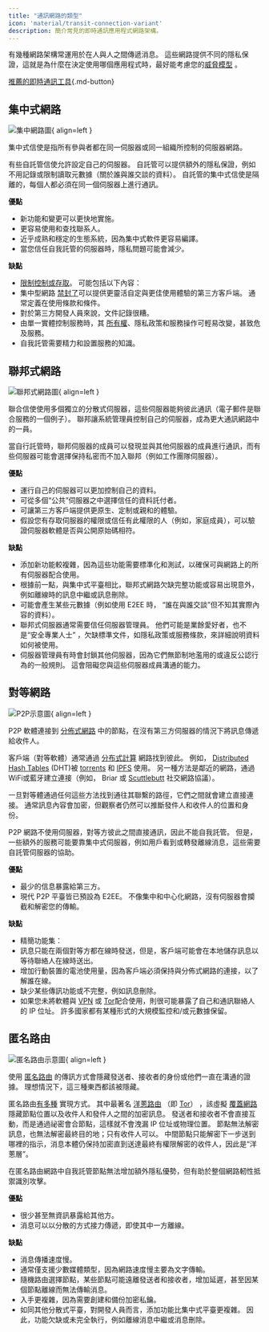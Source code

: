 ```yaml
---
title: "通訊網路的類型"
icon: 'material/transit-connection-variant'
description: 簡介常見的即時通訊應用程式網路架構。
---
```


有幾種網路架構常運用於在人與人之間傳遞消息。 這些網路提供不同的隱私保證，這就是為什麼在決定使用哪個應用程式時，最好能考慮您的[威脅模型](../basics/threat-modeling.md) 。

[推薦的即時通訊工具](../real-time-communication.md ""){.md-button}

## 集中式網路

![集中網路圖](../assets/img/layout/network-centralized.svg){ align=left }

集中式信使是指所有參與者都在同一伺服器或同一組織所控制的伺服器網路。

有些自託管信使允許設定自己的伺服器。 自託管可以提供額外的隱私保證，例如不用記錄或限制讀取元數據（關於誰與誰交談的資料）。 自託管的集中式信使是隔離的，每個人都必須在同一個伺服器上進行通訊。

**優點**

- 新功能和變更可以更快地實施。
- 更容易使用和查找聯系人。
- 近乎成熟和穩定的生態系統，因為集中式軟件更容易編譯。
- 當您信任自我託管的伺服器時，隱私問題可能會減少。

**缺點**

- [限制控制或存取](https://drewdevault.com/2018/08/08/Signal.html)。 可能包括以下內容：
- 集中型網路 [禁封了](https://github.com/LibreSignal/LibreSignal/issues/37#issuecomment-217211165)可以提供更靈活自定與更佳使用體驗的第三方客戶端。 通常定義在使用條款和條件。
- 對於第三方開發人員來說，文件記錄很糟。
- 由單一實體控制服務時，其 [所有權](https://web.archive.org/web/20210729191953/https://blog.privacytools.io/delisting-wire)、隱私政策和服務操作可輕易改變，甚致危及服務。
- 自我託管需要精力和設置服務的知識。

## 聯邦式網路

![聯邦式網路圖](../assets/img/layout/network-decentralized.svg){ align=left }

聯合信使使用多個獨立的分散式伺服器，這些伺服器能夠彼此通訊（電子郵件是聯合服務的一個例子）。 聯邦讓系統管理員控制自己的伺服器，成為更大通訊網路中的一員。

當自行託管時，聯邦伺服器的成員可以發現並與其他伺服器的成員進行通訊，而有些伺服器可能會選擇保持私密而不加入聯邦（例如工作團隊伺服器）。

**優點**

- 運行自己的伺服器可以更加控制自己的資料。
- 可從多個“公共”伺服器之中選擇信任的資料託付者。
- 可讓第三方客戶端提供更原生、定制或親和的體驗。
- 假設您有存取伺服器的權限或信任有此權限的人（例如，家庭成員），可以驗證伺服器軟體是否與公開原始碼相符。

**缺點**

- 添加新功能較複雜，因為這些功能需要標準化和測試，以確保可與網路上的所有伺服器配合使用。
- 根據前一點，與集中式平臺相比，聯邦式網路欠缺完整功能或容易出現意外，例如離線時的訊息中繼或訊息刪除。
- 可能會產生某些元數據（例如使用 E2EE 時， “誰在與誰交談”但不知其實際內容的資料）。
- 聯邦式伺服器通常需要信任伺服器管理員。 他們可能是業餘愛好者，也不是“安全專業人士” ，欠缺標準文件，如隱私政策或服務條款，來詳細說明資料如何被使用。
- 伺服器管理員有時會封鎖其他伺服器，因為它們無節制地濫用的或違反公認行為的一般規則。 這會阻礙您與這些伺服器成員溝通的能力。

## 對等網路

![P2P示意圖](../assets/img/layout/network-distributed.svg){ align=left }

P2P 軟體連接到 [分佈式網路](https://en.wikipedia.org/wiki/Distributed_networking) 中的節點，在沒有第三方伺服器的情況下將訊息傳遞給收件人。

客戶端（對等軟體）通常通過 [分布式計算](https://en.wikipedia.org/wiki/Distributed_computing) 網路找到彼此。 例如， [Distributed Hash Tables](https://en.wikipedia.org/wiki/Distributed_hash_table) (DHT)被 [torrents](https://en.wikipedia.org/wiki/BitTorrent_(protocol)) 和 [IPFS](https://en.wikipedia.org/wiki/InterPlanetary_File_System) 使用。 另一種方法是鄰近的網路，通過WiFi或藍牙建立連接（例如， Briar 或 [Scuttlebutt](https://scuttlebutt.nz) 社交網路協議）。

一旦對等體通過任何這些方法找到通往其聯繫的路徑，它們之間就會建立直接連接。  通常訊息內容會加密，但觀察者仍然可以推斷發件人和收件人的位置和身份。

P2P 網路不使用伺服器，對等方彼此之間直接通訊，因此不能自我託管。 但是，一些額外的服務可能要靠集中式伺服器，例如用戶看到或轉發離線消息，這些需要自託管伺服器的協助。

**優點**

- 最少的信息暴露給第三方。
- 現代 P2P 平臺皆已預設為 E2EE。 不像集中和中心化網路，沒有伺服器會攔截和解密您的傳輸。

**缺點**

- 精簡功能集：
- 訊息只能在兩個對等方都在線時發送，但是，客戶端可能會在本地儲存訊息以等待聯絡人在線時送出。
- 增加行動裝置的電池使用量，因為客戶端必須保持與分佈式網路的連接，以了解誰在線。
- 缺少某些傳訊功能或不完整，例如訊息刪除。
- 如果您未將軟體與 [VPN](../vpn.md) 或 [Tor](../tor.md)配合使用，則很可能暴露了自己和通訊聯絡人的 IP 位址。 許多國家都有某種形式的大規模監控和/或元數據保留。

## 匿名路由

![匿名路由示意圖](../assets/img/layout/network-anonymous-routing.svg){ align=left }

使用 [匿名路由](https://doi.org/10.1007/978-1-4419-5906-5_628) 的傳訊方式會隱藏發送者、接收者的身份或他們一直在溝通的證據。 理想情況下，這三種東西都該被隱藏。

匿名路由[有多種](https://doi.org/10.1145/3182658) 實現方式。 其中最著名 [洋蔥路由](https://en.wikipedia.org/wiki/Onion_routing) （即 [Tor](tor-overview.md)） ，該虛擬 [覆蓋網路](https://en.wikipedia.org/wiki/Overlay_network) 隱藏節點位置以及收件人和發件人之間的加密訊息。 發送者和接收者不會直接互動，而是通過祕密會合節點，這樣就不會洩漏 IP 位址或物理位置。 節點無法解密訊息，也無法解密最終目的地；只有收件人可以。 中間節點只能解密下一步送到哪裡的指示，消息本體仍保持加密直到送達最終有權限解密的收件人，因此是“洋蔥層”。

在匿名路由網路中自我託管節點無法增加額外隱私優勢，但有助於整個網路軔性抵禦識別攻擊。

**優點**

- 很少甚至無資訊暴露給其他方。
- 消息可以以分散的方式接力傳遞，即使其中一方離線。

**缺點**

- 消息傳播速度慢。
- 通常僅支援少數媒體類型，因為網路速度慢主要為文字傳輸。
- 隨機路由選擇節點，某些節點可能遠離發送者和接收者，增加延遲，甚至因某個節點離線而無法傳輸消息。
- 入手更複雜，因為需要創建和備份加密私鑰。
- 如同其他分散式平臺，對開發人員而言，添加功能比集中式平臺更複雜。 因此，功能欠缺或未完全執行，例如離線消息中繼或消息刪除。
